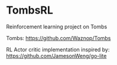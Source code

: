 # TombsRL
Reinforcement learning project on Tombs

Tombs:
https://github.com/Waznop/Tombs

RL Actor critic implementation inspired by:
https://github.com/JamesonWeng/go-lite
